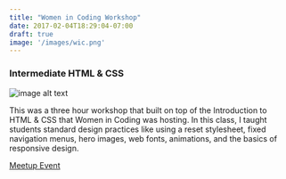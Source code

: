 ```yaml
---
title: "Women in Coding Workshop"
date: 2017-02-04T18:29:04-07:00
draft: true
image: '/images/wic.png'
---
```


### Intermediate HTML & CSS

![image alt text](/images/wic.png)

This was a three hour workshop that built on top of the Introduction to HTML & CSS that Women in Coding was hosting. In this class, I taught students standard design practices like using a reset stylesheet, fixed navigation menus, hero images, web fonts, animations, and the basics of responsive design.

[Meetup Event](https://www.meetup.com/Syracuse-Tech-Meetup/events/236974970/)